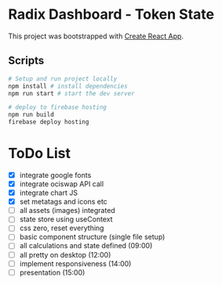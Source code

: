 # Radix Dashboard - Token State

This project was bootstrapped with [Create React App](https://github.com/facebook/create-react-app).

## Scripts

```bash
# Setup and run project locally
npm install # install dependencies
npm run start # start the dev server

# deploy to firebase hosting
npm run build
firebase deploy hosting
```

# ToDo List

- [x] integrate google fonts
- [x] integrate ociswap API call
- [x] integrate chart JS
- [x] set metatags and icons etc
- [ ] all assets (images) integrated
- [ ] state store using useContext
- [ ] css zero, reset everything
- [ ] basic component structure (single file setup)
- [ ] all calculations and state defined (09:00)
- [ ] all pretty on desktop (12:00)
- [ ] implement responsiveness (14:00)
- [ ] presentation (15:00)